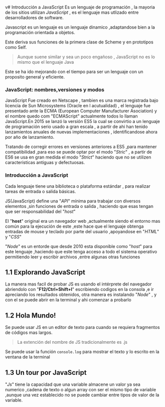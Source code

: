 v#   Introducción a JavaScript
Es un lenguaje de programación , la mayoria de los sitios utilizan *JavaScript* , es el lenguaje mas utlizado entre desarrolladores de software.

Javascript es un lenguaje es un lenguaje dinamico ,adaptandose bien a la programación orientada a objetos.

Este deriva sus funciones de la primera clase de Scheme y en prototipos como Self.

>   Aunque suene similar y sea un poco engañoso , JavaScript no es lo mismo que el lenguaje Java

Este se ha ido mejorando con el tiempo para ser un lenguaje con un proposito general y eficiente.

### JavaScript: nombres,versiones y modos

JavaScript Fue creado en Netscape , tambien es una marca registrada bajo licencia de Sun Microsystems (Oracle en l acutualidad) , el lenguaje fue presentado ante la ECMA (European Computer Manufacturer Asociation) y el nombre quedo com "ECMAScript" actualmente todos lo llaman JavaScript.En 2015 se lanzó la versión ES5 la cual se convirtio a un lenguaje de programación serio usado a gran escala , a partir de ahi han tenido lanzamientos anuales de nuevas implementaciones , identificandose ahora por año de lanzamiento.

Tratando de corregir errores en versiones anteriores a ES5 ,para mantener compatibilidad ,para eso se puede optar por el modo "*Stric*" , a partir de ES6 se usa en gran medida el modo "*Strict*" haciendo que no se utilizen caracteristicas antiguas y defectuosas.

### Introducción a JavaScript

Cada lenguaje tiene una biblioteca o plataforma estándar , para realizar tareas de entrada o salida básicas. 

JS(JavaScript) define una "*API*" mínima para trabajar con diversos elementos ,sin funciones de entrada o salida , haciendo que esas tengan que ser responsabilidad del "*host*" 

El "**host**" original era un navegador web ,actualmente siendo el entorno mas común para la ejecución de este ,este hace que el lenguaje obtenga entradas de mouse y teclado por parte del usuario ,apoyandose en "*HTML*" y "*CSS*" 

"*Node*" es un entorde que desde 2010 esta disponible como "*host*" para este lenguaje ,haciendo que este tenga acceso a todo el sistema operativo permitiendo leer y escribir archivos ,entre algunas otras funciones

##  1.1 Explorando JavaScript
La manera mas facil de probar JS es usando el intérprete del navegador abriendolo con "**F12/Ctrl+Shift+I**" escribiendo codigos en la consola ,e ir apreciando los resultados obtenidos, otra manera es instalando "*Node*" , y con el se puede abrir en la terminal y ahi comenzar a probarlo 

## 1.2 Hola Mundo!
Se puede usar JS en un editor de texto para cuando se requiera fragmentos de códigos mas largos.

> La extención del nombre de JS tradicionalmente es .js

Se puede usar la función `console.log` para mostrar el texto y lo escrito en la ventana de la terminal 

##  1.3 Un tour por JavaScript

"*Js*" tiene la capacidad que una variable almacene un valor ya sea numerico ,cadena de texto o algun array con ser el mismo tipo de variable ,aunque una vez establecido no se puede cambiar entre tipos de valor de la variable.


    